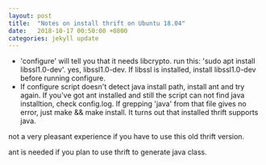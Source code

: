 ```yaml
---
layout: post
title:  "Notes on install thrift on Ubuntu 18.04"
date:   2018-10-17 00:50:00 +0800
categories: jekyll update
---
```


* 'configure' will tell you that it needs libcrypto. run this: 'sudo apt install libssl1.0-dev'. yes, libssl1.0-dev.
If libssl is installed, install libssl1.0-dev before running configure.
* If configure script doesn't detect java install path, install ant and try again. If you've got ant installed and still 
the script can not find java installtion, check config.log. If grepping 'java' from that file gives no error, just make && make install.
It turns out that installed thrift supports java.

not a very pleasant experience if you have to use this old thrift version.

ant is needed if you plan to use thrift to generate java class.

[jekyll-docs]: http://jekyllrb.com/docs/home
[jekyll-gh]:   https://github.com/jekyll/jekyll
[jekyll-talk]: https://talk.jekyllrb.com/
